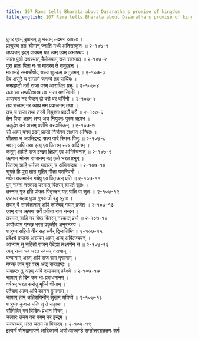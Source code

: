 ```yaml
---
title: 107 Rama tells Bharata about Dasaratha s promise of kingdom
title_english: 107 Rama tells Bharata about Dasaratha s promise of kingdom

---
```


<div class="audioEmbed"  caption="श्रीराम-हरिसीताराममूर्ति-घनपाठिभ्यां वचनम्" src="https://archive.org/download/Ramayana-recitation-Sriram-harisItArAmamUrti-Ghanapaati-v2/Kanda_2/Kanda_2_AYK-107-Ramasya_Pitragnaa_Palana_Kathanam.mp3"></div>

पुनर् एवम् ब्रुवाणम् तु भरतम् लक्ष्मण अग्रजः ।  
प्रत्युवच ततः श्रीमान् ज्नाति मध्ये अतिसत्कृतः ॥ २-१०७-१  
उपपन्नम् इदम् वाक्यम् यत् त्वम् एवम् अभाषथाः ।  
जातः पुत्रो दशरथात् कैकेय्याम् राज सत्तमात् ॥ २-१०७-२  
पुरा भ्रातः पिता नः स मातरम् ते समुद्वहन् ।  
मातामहे समाश्रौषीद् राज्य शुल्कम् अनुत्तमम् ॥ २-१०७-३  
देव असुरे च सम्ग्रामे जनन्यै तव पार्थिवः ।  
सम्प्रहृष्टो ददौ राजा वरम् आराधितः प्रभुः ॥ २-१०७-४  
ततः सा सम्प्रतिश्राव्य तव माता यशस्विनी ।  
अयाचत नर श्रेष्ठम् द्वौ वरौ वर वर्णिनी ॥ २-१०७-५  
तव राज्यम् नर व्याघ्र मम प्रव्राजनम् तथा ।  
तच् च राजा तथा तस्यै नियुक्तः प्रददौ वरौ ॥ २-१०७-६  
तेन पित्रा अहम् अप्य् अत्र नियुक्तः पुरुष ऋषभ ।  
चतुर्दश वने वासम् वर्षाणि वरदानिकम् ॥ २-१०७-७  
सो अहम् वनम् इदम् प्राप्तो निर्जनम् लक्ष्मण अन्वितः ।  
शीतया च अप्रतिद्वन्द्वः सत्य वादे स्थितः पितुः ॥ २-१०७-८  
भवान् अपि तथा इत्य् एव पितरम् सत्य वादिनम् ।  
कर्तुम् अर्हति राज इन्द्रम् क्षिप्रम् एव अभिषेचनात् ॥ २-१०७-९  
ऋणान् मोचय राजानम् मत् कृते भरत प्रभुम् ।  
पितरम् त्राहि धर्मज्न मातरम् च अभिनन्दय ॥ २-१०७-१०  
श्रूयते हि पुरा तात श्रुतिर् गीता यशस्विनी ।  
गयेन यजमानेन गयेषु एव पितृऋन् प्रति ॥ २-१०७-११  
पुम् नाम्ना नरकाद् यस्मात् पितरम् त्रायते सुतः ।  
तस्मात् पुत्र इति प्रोक्तः पितृऋन् यत् पाति वा सुतः ॥ २-१०७-१२  
एष्टव्या बहवः पुत्रा गुणवन्तो बहु श्रुताः ।  
तेषाम् वै समवेतानाम् अपि कश्चिद् गयाम् व्रजेत् ॥ २-१०७-१३  
एवम् राज ऋषयः सर्वे प्रतीता राज नन्दन ।  
तस्मात् त्राहि नर श्रेष्ठ पितरम् नरकात् प्रभो ॥ २-१०७-१४  
अयोध्याम् गग्च्छ भरत प्रकृतीर् अनुरन्जय ।  
शत्रुघ्न सहितो वीर सह सर्वैर् द्विजातिभिः ॥ २-१०७-१५  
प्रवेक्ष्ये दण्डक अरण्यम् अहम् अप्य् अविलम्बयन् ।  
आभ्याम् तु सहितो राजन् वैदेह्या लक्ष्मणेन च ॥ २-१०७-१६  
त्वम् राजा भव भरत स्वयम् नराणाम् ।  
वन्यानाम् अहम् अपि राज राण् मृगाणाम् ।  
गग्च्छ त्वम् पुर वरम् अद्य सम्प्रहृष्टः ।  
सम्हृष्टः तु अहम् अपि दण्डकान् प्रवेक्ष्ये ॥ २-१०७-१७  
चायाम् ते दिन कर भाः प्रबाधमानम् ।  
वर्षत्रम् भरत करोतु मूर्ध्नि शीताम् ।  
एतेषाम् अहम् अपि कानन द्रुमाणाम् ।  
चायाम् ताम् अतिशयिनीम् सुखम् श्रयिष्ये ॥ २-१०७-१८  
शत्रुघ्नः कुशल मतिः तु ते सहायः ।  
सौमित्रिर् मम विदितः प्रधान मित्रम् ।  
चत्वारः तनय वरा वयम् नर इन्द्रम् ।  
सत्यस्थम् भरत चराम मा विषादम् ॥ २-१०७-१९  
इत्यार्षे श्रीमद्रामायणे आदिकाव्ये अयोध्याकाण्डे सप्तोत्तरशततमः सर्गः